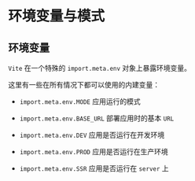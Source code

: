 # 环境变量与模式

## 环境变量

`Vite` 在一个特殊的 `import.meta.env` 对象上暴露环境变量。

这里有一些在所有情况下都可以使用的内建变量：

- `import.meta.env.MODE` 应用运行的模式

- `import.meta.env.BASE_URL` 部署应用时的基本 `URL`

- `import.meta.env.DEV` 应用是否运行在开发环境

- `import.meta.env.PROD` 应用是否运行在生产环境

- `import.meta.env.SSR` 应用是否运行在 `server` 上
